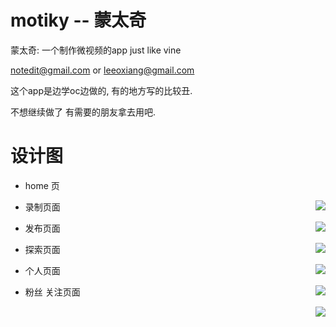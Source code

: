 # motiky -- 蒙太奇 #

蒙太奇: 一个制作微视频的app  just like vine


notedit@gmail.com  or  leeoxiang@gmail.com


这个app是边学oc边做的, 有的地方写的比较丑.

不想继续做了 有需要的朋友拿去用吧.


# 设计图 #

- home 页

<div style="float: right"><img src="https://github.com/notedit/motikyapp/blob/master/design/Home-568%402x.png" /></div>

- 录制页面

<div style="float: right"><img src="https://github.com/notedit/motikyapp/blob/master/design/recording-568x.png" /></div>

- 发布页面

<div style="float: right"><img src="https://github.com/notedit/motikyapp/blob/master/design/publish-568x.png" /></div>

- 探索页面

<div style="float: right"><img src="https://github.com/notedit/motikyapp/blob/master/design/Explore-568%402x.png" /></div>

- 个人页面

<div style="float: right"><img src="https://github.com/notedit/motikyapp/blob/master/design/profile-568%402x.png" /></div>

- 粉丝 关注页面

<div style="float: right"><img src="https://github.com/notedit/motikyapp/blob/master/design/Followers-568%402x.png" /></div>